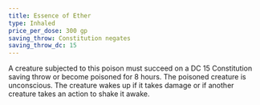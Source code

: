 ```yaml
---
title: Essence of Ether
type: Inhaled
price_per_dose: 300 gp
saving_throw: Constitution negates
saving_throw_dc: 15
---
```


A creature subjected to this poison must succeed on a DC 15 Constitution saving throw or become poisoned for 8 hours. The poisoned creature is unconscious. The creature wakes up if it takes damage or if another creature takes an action to shake it awake.
